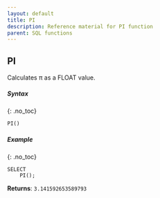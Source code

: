 ```yaml
---
layout: default
title: PI
description: Reference material for PI function
parent: SQL functions
---
```


## PI

Calculates π as a FLOAT value.

##### Syntax
{: .no_toc}

```sql
​​PI() ​​
```

##### Example
{: .no_toc}

```
SELECT
    PI();
```

**Returns**: `3.141592653589793`
